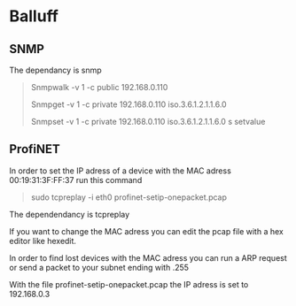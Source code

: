 # Balluff

## SNMP

The dependancy is snmp 

>Snmpwalk -v 1 -c public 192.168.0.110
>
>Snmpget -v 1 -c private 192.168.0.110 iso.3.6.1.2.1.1.6.0 
>
>Snmpset -v 1 -c private 192.168.0.110 iso.3.6.1.2.1.1.6.0 s setvalue

## ProfiNET

In order to set the IP adress of a device with the MAC adress 00:19:31:3F:FF:37 run this command

>sudo tcpreplay -i eth0 profinet-setip-onepacket.pcap

The dependendancy is tcpreplay

If you want to change the MAC adress you can edit the pcap file with a hex editor like hexedit.

In order to find lost devices with the MAC adress you can run a ARP request or send a packet to your subnet ending with .255

With the file profinet-setip-onepacket.pcap the IP adress is set to 192.168.0.3
